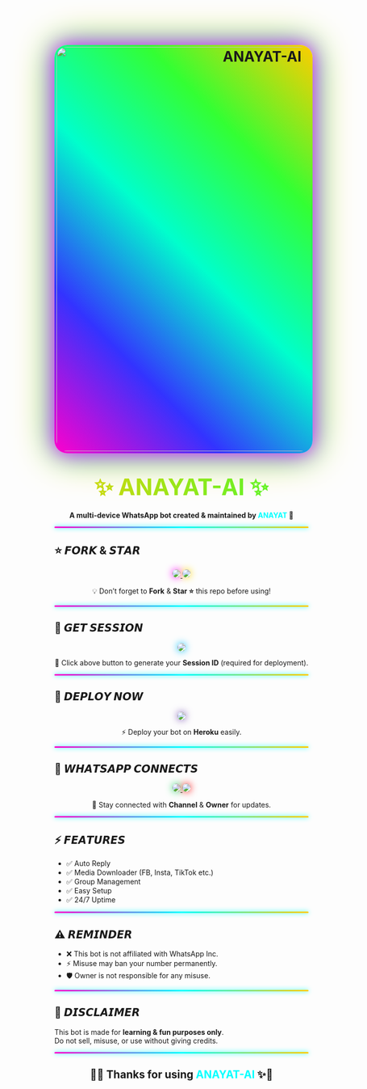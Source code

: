 <!-- 🌈✨ ANAYAT-AI OFFICIAL README ✨🌈 -->

<h1 align="center">
  <img src="https://files.catbox.moe/rexuf8.jpg" alt="ANAYAT-AI" width="800"
       style="border-radius:25px;
              box-shadow:0 0 40px #ff00ff, 0 0 60px #00ffff, 0 0 80px #ffcc00;
              border:4px solid transparent;
              background:linear-gradient(45deg,#ff00cc,#3333ff,#00ffcc,#33ff33,#ffcc00) border-box;"/>
</h1>

<h1 align="center">
  <span style="
    background: linear-gradient(270deg,#ff00cc,#3333ff,#00ffcc,#33ff33,#ffcc00);
    background-size: 800% 800%;
    -webkit-background-clip: text;
    color: transparent;
    font-size: 45px;
    font-weight: bold;
    animation: gradientMove 5s ease infinite;">
    ✨ ANAYAT-AI ✨
  </span>
  <style>
    @keyframes gradientMove {
      0% {background-position: 0% 50%;}
      50% {background-position: 100% 50%;}
      100% {background-position: 0% 50%;}
    }
  </style>
</h1>

<p align="center">
  <b>A multi-device WhatsApp bot created & maintained by <span style="color:#00FFFF">ANAYAT</span> 🚀</b>
</p>

<hr style="height:3px;border:none;background:linear-gradient(to right,#ff00cc,#00ffff,#ffcc00);border-radius:10px;box-shadow:0 0 10px #00ffff;">

## ⭐ 𝙁𝙊𝙍𝙆 & 𝙎𝙏𝘼𝙍
<p align="center">
  <a href="https://anayat-ai-kashmairi.onrender.com/">
    <img src="https://img.shields.io/badge/Fork-Repo-ff00ff?style=for-the-badge&logo=github&logoColor=white"
         style="box-shadow:0 0 15px #ff00ff;border-radius:10px;"/>
  </a>
  <a href="https://github.com/ANAYAT-AI/ANAYAT-AI">
    <img src="https://img.shields.io/github/stars/ANAYAT-AI/ANAYAT-AI?style=for-the-badge&color=gold&logo=github"
         style="box-shadow:0 0 15px gold;border-radius:10px;"/>
  </a>
</p>
<p align="center">💡 Don’t forget to <b>Fork</b> & <b>Star ⭐</b> this repo before using!</p>

<hr style="height:3px;border:none;background:linear-gradient(to right,#ff00cc,#00ffff,#ffcc00);border-radius:10px;box-shadow:0 0 10px #00ffff;">

## 🔑 𝙂𝙀𝙏 𝙎𝙀𝙎𝙎𝙄𝙊𝙉
<p align="center">
  <a href="https://anayat-hacker-iit3.onrender.com">
    <img src="https://img.shields.io/badge/Get-Session_ID-00BFFF?style=for-the-badge&logo=whatsapp&logoColor=white"
         style="box-shadow:0 0 15px #00bfff;border-radius:10px;"/>
  </a>
</p>
<p align="center">📲 Click above button to generate your <b>Session ID</b> (required for deployment).</p>

<hr style="height:3px;border:none;background:linear-gradient(to right,#ff00cc,#00ffff,#ffcc00);border-radius:10px;box-shadow:0 0 10px #00ffff;">

## 🚀 𝘿𝙀𝙋𝙇𝙊𝙔 𝙉𝙊𝙒
<p align="center">
  <a href="https://dashboard.heroku.com/new?template=https://github.com/ANAYAT-AI/ANAYAT-AI">
    <img src="https://img.shields.io/badge/Deploy-Heroku-7952B3?style=for-the-badge&logo=heroku&logoColor=white"
         style="box-shadow:0 0 15px #7952B3;border-radius:10px;"/>
  </a>
</p>
<p align="center">⚡ Deploy your bot on <b>Heroku</b> easily.</p>

<hr style="height:3px;border:none;background:linear-gradient(to right,#ff00cc,#00ffff,#ffcc00);border-radius:10px;box-shadow:0 0 10px #00ffff;">

## 📡 𝙒𝙃𝘼𝙏𝙎𝘼𝙋𝙋 𝘾𝙊𝙉𝙉𝙀𝘾𝙏𝙎
<p align="center">
  <a href="https://whatsapp.com/channel/0029VbAm8LqL2ATpxklIct2g">
    <img src="https://img.shields.io/badge/Join-Channel-25D366?style=for-the-badge&logo=whatsapp&logoColor=white"
         style="box-shadow:0 0 15px #25D366;border-radius:10px;"/>
  </a>
  <a href="https://api.whatsapp.com/send?phone=+923452401207&text=➪𝐇𝐄𝐘𓆩𝗞𝗔𝗦𝗛𝗠𝗜𝗥𝗜𝗛𝗔𝗖𝗞𝗘𝗥🐍🍷🌹'">
    <img src="https://img.shields.io/badge/Contact-Owner-ff0000?style=for-the-badge&logo=whatsapp&logoColor=white"
         style="box-shadow:0 0 15px #ff0000;border-radius:10px;"/>
  </a>
</p>
<p align="center">📢 Stay connected with <b>Channel</b> & <b>Owner</b> for updates.</p>

<hr style="height:3px;border:none;background:linear-gradient(to right,#ff00cc,#00ffff,#ffcc00);border-radius:10px;box-shadow:0 0 10px #00ffff;">

## ⚡ 𝙁𝙀𝘼𝙏𝙐𝙍𝙀𝙎
- ✅ Auto Reply  
- ✅ Media Downloader (FB, Insta, TikTok etc.)  
- ✅ Group Management  
- ✅ Easy Setup  
- ✅ 24/7 Uptime  

<hr style="height:3px;border:none;background:linear-gradient(to right,#ff00cc,#00ffff,#ffcc00);border-radius:10px;box-shadow:0 0 10px #00ffff;">

## ⚠️ 𝙍𝙀𝙈𝙄𝙉𝘿𝙀𝙍
- ❌ This bot is not affiliated with WhatsApp Inc.  
- ⚡ Misuse may ban your number permanently.  
- 🛡️ Owner is not responsible for any misuse.  

<hr style="height:3px;border:none;background:linear-gradient(to right,#ff00cc,#00ffff,#ffcc00);border-radius:10px;box-shadow:0 0 10px #00ffff;">

## 📝 𝘿𝙄𝙎𝘾𝙇𝘼𝙄𝙈𝙀𝙍
This bot is made for **learning & fun purposes only**.  
Do not sell, misuse, or use without giving credits.  

<hr style="height:3px;border:none;background:linear-gradient(to right,#ff00cc,#00ffff,#ffcc00);border-radius:10px;box-shadow:0 0 10px #00ffff;">

<h2 align="center">
  🌈✨ Thanks for using <span style="color:#00FFFF">ANAYAT-AI</span> ✨🌈
</h2>

